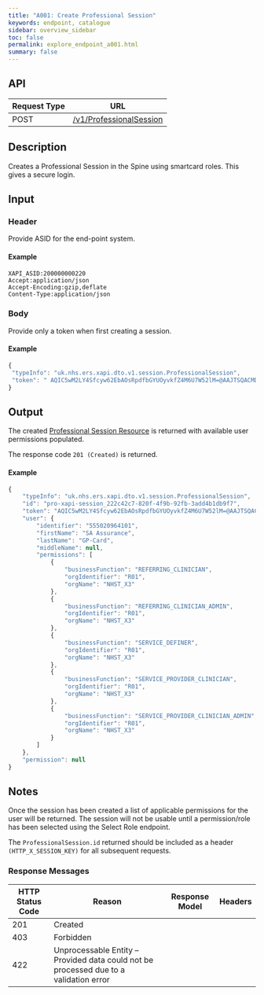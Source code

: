 ```yaml
---
title: "A001: Create Professional Session"
keywords: endpoint, catalogue
sidebar: overview_sidebar
toc: false
permalink: explore_endpoint_a001.html
summary: false
---
```


## API

| Request Type | URL |
| -------------| --- |
| POST | [/v1/ProfessionalSession](https://api.{env}.ers.ncrs.nhs.uk/ers-api/v1/ProfessionalSession)

## Description
Creates a Professional Session in the Spine using smartcard roles. This gives a secure login.

## Input

### Header
Provide ASID for the end-point system.

#### Example
```http
XAPI_ASID:200000000220
Accept:application/json
Accept-Encoding:gzip,deflate
Content-Type:application/json
```

### Body
Provide only a token when first creating a session.

#### Example
```javascript
{
 "typeInfo": "uk.nhs.ers.xapi.dto.v1.session.ProfessionalSession",
 "token": " AQIC5wM2LY4Sfcyw62EbAOsRpdfbGYUOyvkfZ4M6U7W52lM=@AAJTSQACMDE=#"
}
```

## Output
The created [Professional Session Resource](explore_models.html) is returned with available user permissions populated.

The response code `201 (Created)` is returned.

#### Example
```javascript
{
    "typeInfo": "uk.nhs.ers.xapi.dto.v1.session.ProfessionalSession",
    "id": "pro-xapi-session_222c42c7-820f-4f9b-92fb-3add4b1db9f7",
    "token": "AQIC5wM2LY4Sfcyw62EbAOsRpdfbGYUOyvkfZ4M6U7W52lM=@AAJTSQACMDE=#",
    "user": {
        "identifier": "555020964101",
        "firstName": "SA Assurance",
        "lastName": "GP-Card",
        "middleName": null,
        "permissions": [
            {
                "businessFunction": "REFERRING_CLINICIAN",
                "orgIdentifier": "R01",
                "orgName": "NHST_X3"
            },
            {
                "businessFunction": "REFERRING_CLINICIAN_ADMIN",
                "orgIdentifier": "R01",
                "orgName": "NHST_X3"
            },
            {
                "businessFunction": "SERVICE_DEFINER",
                "orgIdentifier": "R01",
                "orgName": "NHST_X3"
            },
            {
                "businessFunction": "SERVICE_PROVIDER_CLINICIAN",
                "orgIdentifier": "R01",
                "orgName": "NHST_X3"
            },
            {
                "businessFunction": "SERVICE_PROVIDER_CLINICIAN_ADMIN",
                "orgIdentifier": "R01",
                "orgName": "NHST_X3"
            }
        ]
    },
    "permission": null
}
```

<!-- ## Code Sample
Code snippets taken from the consumer example. See [Code Samples](develop_code_samples.html) for further details.

```javascript
function createSession(tokenCode, entryUrl) {
     scope.entryUrl = entryUrl;
     var json = {
         token: tokenCode
     };
     var deferred = $q.defer();
 
     var headersJson = {};
     headersJson[config.asidHeader] = config.asid;
 
     var rest = $resource(
             config.baseUrl + '/v1/ProfessionalSession',
             null,
             {'save': {method: 'POST', headers: headersJson}}
     );
     rest.save(json, function (data) {
         scope.sessionData = data;
         scope.currentSessionId = data.id;
         deferred.resolve(data);
     });
     return deferred.promise;
 }
```-->

## Notes
Once the session has been created a list of applicable permissions for the user will be returned. The session will not be usable until a permission/role has been selected using the Select Role endpoint.

The `ProfessionalSession.id` returned should be included as a header `(HTTP_X_SESSION_KEY)` for all subsequent requests.

### Response Messages

| HTTP Status Code | Reason | Response Model | Headers |
| ---------------- | ------ | -------------- | ------- |
| 201 | Created |
| 403 | Forbidden |
| 422 | Unprocessable Entity – Provided data could not be processed due to a validation error |
